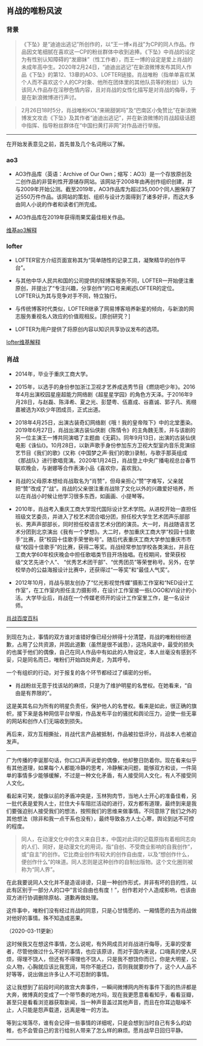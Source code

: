 ## 肖战的唯粉风波

### 背景

>《下坠》是“迪迪出逃记”所创作的，以“王一博×肖战”为CP的同人作品。作品因文笔细腻在喜欢这一CP的粉丝群体中收到追捧。《下坠》中肖战的设定为有性别认知障碍的“发廊妹”（性工作者），而王一博的设定是爱上肖战的未成年高中生。2020年2月24日，“迪迪出逃记”在新浪微博发布其同人作品《下坠》的第12、13章的AO3、LOFTER链接。肖战唯粉（指单单喜欢某个人而不喜欢这个人的CP对象、他所在团体里的其他队员等的粉丝）认为该同人作品存在淫秽色情内容，且对肖战的女性化描写是对肖战的侮辱，于是在新浪微博进行声讨。

> 2月26日18时5分，肖战唯粉KOL“来碗甜粥吗”及“巴南区小兔赞比”在新浪微博发文攻击《下坠》及其作者“迪迪出逃记”，并在新浪微博的肖战超级话题中指挥、指导粉丝群体在“中国扫黄打非网”对作品进行举报。

----

在开始发表意见之前，首先普及几个名词用以了解。

### ao3

+ AO3作品库（英语：Archive of Our Own；缩写：AO3）是一个存放原创及二创作品的非营利性开源储存网站。该网站于2008年由再创作组织创建，并与2009年开始公测。截至2019年，AO3作品库为超过35,000个同人圈保存了近550万件作品。该网站的策划、组织与设计方面得到了诸多好评，而这大多由同人小说的作者和读者们所完成。

+ AO3作品库在2019年获得雨果奖最佳相关作品。

[维基ao3解释](https://zh.wikipedia.org/wiki/AO3%E4%BD%9C%E5%93%81%E5%BA%93)

### lofter

+ LOFTER官方介绍页面宣称其为“简单随性的记录工具，凝聚精华的创作平台”。

+ 与其他中华人民共和国的公司提供的轻博客服务不同，LOFTER一开始便注重原创，并提出了“专注兴趣，分享创作”的口号来阐述LOFTER的定位。LOFTER认为其与竞争对手不同，特立独行。

+ 与传统博客时代类似，LOFTER继承了网易博客培养新星的倾向，与新浪的网志服务重视名人效应的价值观相反。[原创研究？]

+ LOFTER为用户提供了将原创内容以知识共享协议发布的选项。

[lofter维基解释](https://zh.wikipedia.org/wiki/LOFTER)

### 肖战

+ 2014年，毕业于重庆工商大学。

+ 2015年，以选手的身份参加浙江卫视才艺养成选秀节目《燃烧吧少年》。2016年4月出演校园星座超能力网络剧《超星星学园》的角色方天泽。于2016年9月28日，与赵磊、陈泽希、夏之光、彭楚粤、伍嘉成、谷嘉诚、郭子凡、焉栩嘉被选为X玖少年团成员，正式出道。

+ 2018年4月25日，出演古装奇幻网络剧《哦！我的皇帝陛下》中的北堂墨染。2019年6月27日，肖战出演古装仙侠剧《陈情令》的主角魏无羡，并与该剧的另一位主演王一博共同演唱了主题曲《无羁》。同年9月13日，出演的古装仙侠电影《诛仙I》。10月28日，以新声歌手身份参加东方卫视大型室内音乐竞演综艺节目《我们的歌》(又称《中国梦之声·我们的歌》)录制，与歌手那英组成《那战队》进行歌唱竞演。2020年1月24日，肖战登上中央广播电视总台春节联欢晚会，与谢娜等合作表演小品《喜欢你，喜欢我》。

+ 肖战的父母原本想给肖战取名为“肖赞”，但母亲担心“赞”字难写，父亲就把“赞”改成了“战”。肖战的父亲很注重肖战除了文化以外的兴趣爱好培养，所以在肖战小时候让他学习很多东西，如画画、小提琴等。

+ 2010年，肖战考入重庆工商大学现代国际设计艺术学院。从进校开始一直担任班级文艺委员，并进入了校艺术团合唱分团，担任校大学生艺术团声乐部部长、男声声部部长，同时担任校语言艺术分团的演员。大一时，肖战随语言艺术分团到北京演出《我有一个梦想》。大二时，参加重庆工商大学“校园十佳歌手”比赛，获“校园十佳歌手荣誉称号”。随后代表重庆工商大学参加重庆市市级“校园十佳歌手”的比赛，获得二等奖。肖战经常参加学校各类演出，并且在工商大学60年校庆晚会中担任歌唱类节目开场独唱。在校期间，曾荣获校级“文艺先进个人”、 “优秀艺术团干部”、“优秀团员”等荣誉称号。另外，在学校举办的公益海报设计比赛中，还获得过“一等奖”和“最佳人气奖”。

+ 2012年10月，肖战与朋友创办了“忆光影视觉传媒”摄影工作室和“NED设计工作室”，在工作室内担任主力摄影师，在设计工作室接一些LOGO和VI设计的小活。大学毕业后，肖战在一个传媒老师开的设计工作室里工作，是一名设计师。

[肖战百度百科](https://baike.baidu.com/item/%E8%82%96%E6%88%98/18866899)

----

到现在为止，事情的双方谁对谁错好像已经分辨得十分清楚，肖战的唯粉纷纷道歉，占用了公共资源，并因此道歉（虽然是很不诚恳），这场风波中，最受的损失的也属于他们的偶像，自己在同人作品中有如此的人物设定，本人丝毫没有感到不妥，只是同名而已，唯粉们开始四处奔走，为其呼号。

一个有组织的行动，对于报复的各个环节都经过了缜密的分析。

+ 肖战粉丝无意于找该站的麻烦，只是为了维护明星的名誉权。在她看来，“自由是有界限的”。

这是美其名曰为所有的明星负责任，保护他人的名誉权。看来是如此，很正确的旗帜，接下来是各种网信平台举报，作品发布平台的骚扰和舆论压力，迫使一些无辜的网站和创作人们无端收到损失。

再后来，双方互相撕扯，肖战代言产品被抵制，作品被拉低评分，肖战本人也被迫发声。

----

广为传播的李诞那句话，你口口声声说爱的偶像，他却整日防着你。现在看来似乎有其他道理，如果每个人都能冷静的思考，冷静解决问题，能够双方和谈，一件简单的事情多少能够缓解，不过是一种文化矛盾，有人接受同人文化，有人不接受同人文化。

看起来可笑，就像以前的矛盾冲突是，玉林狗肉节，当地人士开心的准备佳肴，另一批代表是爱狗人士，拦住大卡车阻拦活动的进行，双方都有道理，最终到来是我们要强迫别人接受我们的想法，按照我们的思维来做事情。不同意除了我们之外的其他想法（除非和我一点干系也没有），最终导致各方人士心寒，舆论到达不可控的程度。

> 同人，在动漫文化中的含义来自日本，中国对此词的记载原指有着相同志向的人们、同好，是动漫文化的用词，指“自创、不受商业影响的自我创作”，或“自主”的创作。它比商业创作有较大的创作自由度，以及“想创作什么，便创作什么”的味道。同人志则是这种创作的自制出版物。这个文化圈则被称为“同人界”。

在此我要说同人文化并不是造谣诽谤，只是一种创作形式，并非有坏的目的性，以此有区别于一部分人的口中“言论自由也有度！”，创作若对个人造成影响，也该由双方进行协调删除原帖、道歉再做处理。

这件事中，唯粉们没有经过肖战的同意，只是心甘情愿的、一厢情愿的去为肖战做对他好的事情。殊不知造成恶果。

（2020-03-11更新）

这时候我又在想这件事情，怎么说呢，有外网成员对肖战进行侮辱，无辜的受害者，尽管他做过什么不好的事情，也应该原谅，而对于国内来说，口嗨真的使人厌烦，得理不饶人，但还有不得理也不饶人，只是我不想饶你而已，你是大明星，公众人物，心胸就应该比我宽阔，骂你不能还口，否则我就要炒作了，这个人人品不好等等，说出做出许多让人不可忍耐的事情。

这让我想到了前段时间的故宫大奔事件，一瞬间微博网内所有事件下面的热评都是大奔，微博真的变成了一个带节奏的地方吗，现在我更愿意看看知乎，看看豆瓣，甚至只是看看浏览器获取新闻，当一种声音盖过其他声音，而且在你耳边聒噪不止，人只能是怨声载道，远离是唯一的方法。

等到尘埃落尽，谁有会记得一些事情的详细呢，只是会想到当时自己有多么的幼稚，也不会管自己的言行给别人带来了怎么样的麻烦。愿肖战早日回归平静。


----